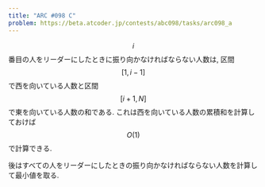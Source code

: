 ```yaml
---
title: "ARC #098 C"
problem: https://beta.atcoder.jp/contests/abc098/tasks/arc098_a
---
```

$$ i $$ 番目の人をリーダーにしたときに振り向かなければならない人数は, 区間 $$ [1,i-1] $$ で西を向いている人数と区間 $$ [i+1,N] $$ で東を向いている人数の和である. これは西を向いている人数の累積和を計算しておけば $$ O(1) $$ で計算できる.

後はすべての人をリーダーにしたときの振り向かなければならない人数を計算して最小値を取る.
